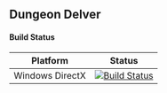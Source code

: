
## Dungeon Delver


#### Build Status
Platform | Status
--- | ---
Windows DirectX | [![Build Status](https://dev.azure.com/matt-clegg/Dungeon%20Delver/_apis/build/status/matt-clegg.DungeonDelver?branchName=master)](https://dev.azure.com/matt-clegg/Dungeon%20Delver/_build/latest?definitionId=2&branchName=master)